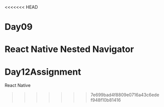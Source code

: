 <<<<<<< HEAD
# Day09
React Native Nested Navigator
=======
# Day12Assignment
React Native 
>>>>>>> 7e699bad4f8809e0716a43c6edef948f10b81416

